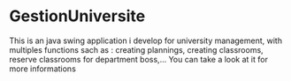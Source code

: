 # GestionUniversite
This is an java swing application i develop for university management, with multiples functions sach as : creating plannings, creating classrooms, reserve classrooms for department boss,...
You can take a look at it for more informations
